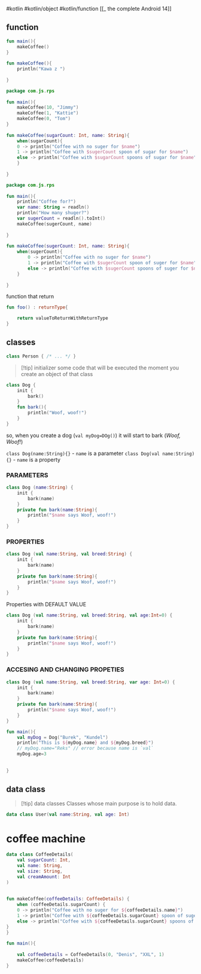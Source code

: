 #kotlin #kotlin/object #kotlin/function 
[[_ the complete Android 14]]

## function

```kotlin
fun main(){  
	makeCoffee()  
}  
  
fun makeCoffee(){  
	println("Kawa z ")  
	
}
```

```kotlin
package com.js.rps  
  
fun main(){  
	makeCoffee(10, "Jimmy")  
	makeCoffee(1, "Kattie")  
	makeCoffee(0, "Tom")  
}  
  
fun makeCoffee(sugarCount: Int, name: String){  
	when(sugarCount){  
	0 -> println("Coffee with no suger for $name")  
	1 -> println("Coffee with $sugerCount spoon of sugar for $name")  
	else -> println("Coffee with $sugarCount spoons of sugar for $name")  
	}  
  
}
```


```kotlin
package com.js.rps  
  
fun main(){  
	println("Coffee for?")  
	var name: String = readln()  
	println("How many shuger?")  
	var sugerCount = readln().toInt()  
	makeCoffee(sugerCount, name)  
  
}  
  
fun makeCoffee(sugerCount: Int, name: String){  
	when(sugerCount){  
		0 -> println("Coffee with no suger for $name")  
		1 -> println("Coffee with $sugerCount spoon of suger for $name")  
		else -> println("Coffee with $sugerCount spoons of suger for $name")  
	}  
  
}
```


function that return
```kotlin
fun foo() : returnType{

	return valueToReturnWithReturnType
}
```


## classes

```kotlin
class Person { /* ... */ }
```

>[!tip] initializer 
>some code that will be executed the moment you create an object of  that class
```kotlin
class Dog {  
	init {  
		bark()  
	}  
	fun bark(){  
		println("Woof, woof!")  
	}  
}
```
so, when you create a dog (`val myDog=DOg()`) it will start to bark (*Woof, Woof!*)


`class Dog(name:String){}` - `name` is a parameter
`class Dog(val name:String){}` - `name` is a property

### PARAMETERS
```kotlin
class Dog (name:String) {  
	init {  
		bark(name)  
	}  
	private fun bark(name:String){  
		println("$name says Woof, woof!")  
	}  
}
```


### PROPERTIES
```kotlin
class Dog (val name:String, val breed:String) {  
	init {  
		bark(name)  
	}  
	private fun bark(name:String){  
		println("$name says Woof, woof!")  
	}  
}
```

Properties with DEFAULT VALUE
```kotlin
class Dog (val name:String, val breed:String, val age:Int=0) {  
	init {  
		bark(name)  
	}  
	private fun bark(name:String){  
		println("$name says Woof, woof!")  
	}  
}
```


### ACCESING AND CHANGING PROPETIES
```kotlin
class Dog (val name:String, val breed:String, var age: Int=0) {  
	init {  
		bark(name)  
	}  
	private fun bark(name:String){  
		println("$name says Woof, woof!")  
	}  
}

fun main(){  
	val myDog = Dog("Burek", "Kundel")  
	println("This is ${myDog.name} and ${myDog.breed}")  
	// myDog.name="Reks" // error because name is `val`  
	myDog.age=3  
  
  
}

```

## data class
>[!tip] data classes
>Classes whose main purpose is to hold  data.
```kotlin
data class User(val name:String, val age: Int)
```



# coffee machine
```kotlin
data class CoffeeDetails(  
	val sugarCount: Int,  
	val name: String,  
	val size: String,  
	val creamAmount: Int  
)  
  
  
fun makeCoffee(coffeeDetails: CoffeeDetails) {  
	when (coffeeDetails.sugarCount) {  
	0 -> println("Coffee with no suger for ${coffeeDetails.name}")  
	1 -> println("Coffee with ${coffeeDetails.sugarCount} spoon of suger for ${coffeeDetails.name}")  
	else -> println("Coffee with ${coffeeDetails.sugarCount} spoons of suger for ${coffeeDetails.name}")  
}  
}  
  
fun main(){  
  
	val coffeeDetails = CoffeeDetails(0, "Denis", "XXL", 1)  
	makeCoffee(coffeeDetails)  
}
```








